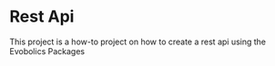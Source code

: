 # Rest Api

This project is a how-to project on how to create a rest api using the Evobolics Packages

